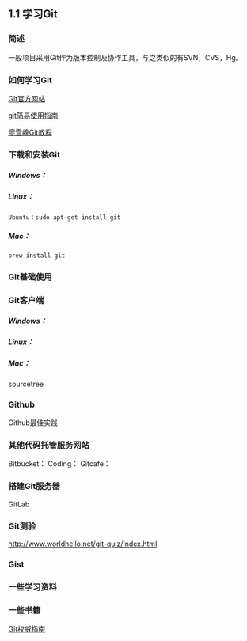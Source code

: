 ## 1.1	学习Git
### 简述
一般项目采用Git作为版本控制及协作工具，与之类似的有SVN，CVS，Hg。

### 如何学习Git
[Git官方网站](https://git-scm.com/)

[git简易使用指南](http://www.bootcss.com/p/git-guide/)

[廖雪峰Git教程](http://www.liaoxuefeng.com/wiki/0013739516305929606dd18361248578c67b8067c8c017b000)

### 下载和安装Git

##### Windows：
	
##### Linux：
	Ubuntu：sudo apt-get install git

##### Mac：
	
	brew install git

### Git基础使用



### Git客户端

##### Windows：
##### Linux：
##### Mac：
sourcetree

### Github

Github最佳实践

### 其他代码托管服务网站

Bitbucket：
Coding：
Gitcafe：

### 搭建Git服务器

GitLab

### Git测验

http://www.worldhello.net/git-quiz/index.html

### Gist

### 一些学习资料

### 一些书籍
[Git权威指南]()